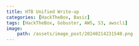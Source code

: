 ```yaml
---
title: HTB Unified Write-up
categories: [HackTheBox, Basic]
tags: [HackTheBox, Gobuster, AWS, S3, awscli]
image:
    path: /assets/image_post/20240214231540.png
---
```

